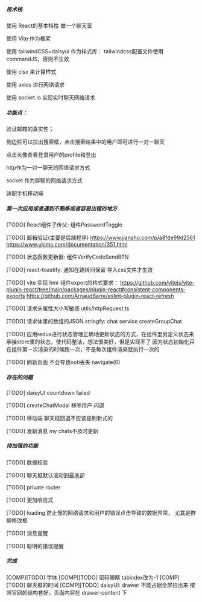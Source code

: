 ##### 技术栈
使用 React的基本特性 做一个聊天室

使用 Vite 作为框架

使用 tailwindCSS+daisyui 作为样式库：
	tailwindcss配置文件使用commandJS，否则不生效

使用 clsx 来计算样式

使用 axios 进行网络请求

使用 socket.io 实现实时聊天网络请求

##### 功能点：
验证邮箱的真实性；

侧边栏可以拉出搜索框，点击搜索结果中的用户即可进行一对一聊天

点击头像查看登录用户的profile和登出

http作为一对一聊天的网络请求方式

socket 作为群聊的网络请求方式

适配手机移动端

##### 第一次应用或者遇到不熟练或者容易出错的地方

[TODO] React组件子传父: 组件PasswordToggle

[TODO] 邮箱验证(主要是后端程序)
https://www.jianshu.com/p/a8fde99d2561
https://www.ujcms.com/documentation/351.html

[TODO] 状态函数更新器: 组件VerifyCodeSendBTN

[TODO] react-toastify: 通知在跳转间保留 导入css文件才生效

[TODO] vite 实现 hmr 组件export的格式要求：
https://github.com/vitejs/vite-plugin-react/tree/main/packages/plugin-react#consistent-components-exports
https://github.com/ArnaudBarre/eslint-plugin-react-refresh

[TODO] 请求头属性大小写敏感 utils/httpRequest.ts

[TODO] 请求体里的数组的JSON.stringfy: chat service createGroupChat

[TODO] 应用redux进行状态管理正确地更新状态的方式，在组件里另定义状态来承接store里的状态，使代码整洁，想法很美好，但是实现不了
因为状态初始化只在组件第一次渲染的时候跑一次，不是每次组件渲染就执行一次的

[TODO] 刷新页面 不会导致noti丢失 navigate(0)


##### 存在的问题

[TODO] daisyUI countdown failed 

[TODO] createChatModal 移除用户 闪退

[TODO] 移动端 聊天框回退不应该是刷新式的

[TODO] 发新消息 my chats不及时更新

##### 待加强的功能

[TODO] 数据校验

[TODO] 聊天框默认滚动到最底部

[TODO] private router

[TODO] 更加响应式

[TODO] loading 防止慢的网络请求和用户的错误点击导致的数据异常， 尤其是群聊修改框

[TODO] 消息提醒

[TODO] 聪明的错误提醒

##### 完成
[COMP][TODO] 字体
[COMP][TODO] 密码眼睛 tabindex改为-1
[COMP][TODO] 聊天框的时间
[COMP][TODO] daisyUI: drawer 不能占据全屏拉出来
						 按照官网的结构套好，页面内容在 drawer-content 下
